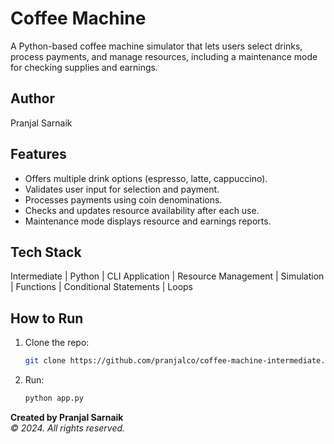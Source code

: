 # Coffee Machine
A Python-based coffee machine simulator that lets users select drinks, process payments, and manage resources, including a maintenance mode for checking supplies and earnings.  

## Author
Pranjal Sarnaik

## Features
- Offers multiple drink options (espresso, latte, cappuccino).  
- Validates user input for selection and payment.  
- Processes payments using coin denominations.  
- Checks and updates resource availability after each use.  
- Maintenance mode displays resource and earnings reports.  

## Tech Stack
Intermediate | Python | CLI Application | Resource Management | Simulation | Functions | Conditional Statements | Loops

## How to Run
1. Clone the repo:  
   ```bash  
   git clone https://github.com/pranjalco/coffee-machine-intermediate.git

2. Run:
    ```bash  
   python app.py

**Created by Pranjal Sarnaik**  
*© 2024. All rights reserved.*